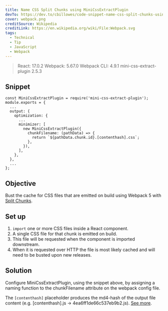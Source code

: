 ```yaml
---
title: Name CSS Split Chunks using MiniCssExtractPlugin
devTo: https://dev.to/cbillowes/code-snippet-name-css-split-chunks-using-minicssextractplugin-fg2/
cover: webpack.png
creditSource: Wikipedia
creditLink: https://en.wikipedia.org/wiki/File:Webpack.svg
tags:
  - Technical
  - Tip
  - JavaScript
  - Webpack
---
```


> React: 17.0.2
> Webpack: 5.67.0
> Webpack CLI: 4.9.1
> mini-css-extract-plugin 2.5.3

## Snippet

```
const MiniCssExtractPlugin = require('mini-css-extract-plugin');
module.exports = {
  ...
  output: {
    optimization: {
      ...
      minimizer: [
        new MiniCssExtractPlugin({
          chunkFilename: (pathData) => {
            return `${pathData.chunk.id}.[contenthash].css`;
          },
        }),
      ],
    },
  },
  ...
};
```

## Objective

Bust the cache for CSS files that are emitted on build using Webpack 5 with [Split Chunks](https://webpack.js.org/plugins/split-chunks-plugin/).

## Set up

1. `import` one or more CSS files inside a React component.
1. A single CSS file for that chunk is emitted on build.
1. This file will be requested when the component is imported downstream.
1. When it is requested over HTTP the file is most likely cached and will need to be busted upon new releases.

## Solution

Configure MiniCssExtractPlugin, using the snippet above, by assigning a naming function to the chunkFilename attribute on the webpack config file.

The `[contenthash]` placeholder produces the md4-hash of the output file content (e.g. [contenthash].js -> 4ea6ff1de66c537eb9b2.js). [See more](https://webpack.js.org/concepts/under-the-hood/#output).
